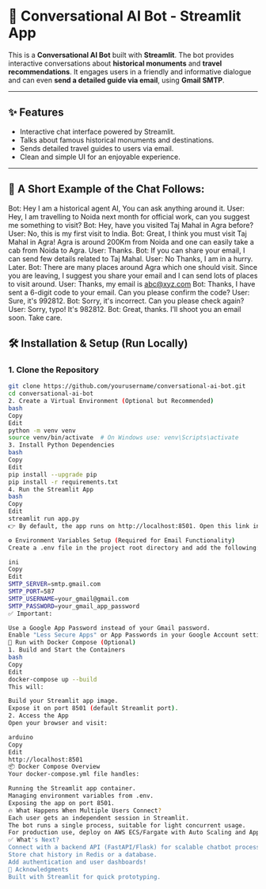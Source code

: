 # 🤖 Conversational AI Bot - Streamlit App

This is a **Conversational AI Bot** built with **Streamlit**. The bot provides interactive conversations about **historical monuments** and **travel recommendations**. It engages users in a friendly and informative dialogue and can even **send a detailed guide via email**, using **Gmail SMTP**.

---

## ✨ Features
- Interactive chat interface powered by Streamlit.
- Talks about famous historical monuments and destinations.
- Sends detailed travel guides to users via email.
- Clean and simple UI for an enjoyable experience.

---

## 🚀 A Short Example of the Chat Follows:
Bot: Hey I am a historical agent AI, You can ask anything around it. 
User: Hey, I am travelling to Noida next month for official work, can you suggest me something to visit? Bot: Hey, have you visited Taj Mahal in Agra before? User: No, this is my first visit to India. 
Bot: Great, I think you must visit Taj Mahal in Agra! Agra is around 200Km from Noida and one can easily take a cab from Noida to Agra. 
User: Thanks. Bot: If you can share your email, I can send few details related to Taj Mahal. User: No Thanks, I am in a hurry. Later. 
Bot: There are many places around Agra which one should visit. Since you are leaving, I suggest you share your email and I can send lots of places to visit around. 
User: Thanks, my email is abc@xyz.com Bot: Thanks, I have sent a 6-digit code to your email. Can you please confirm the code? 
User: Sure, it's 992812. 
Bot: Sorry, it's incorrect. Can you please check again? 
User: Sorry, typo! It's 982812. 
Bot: Great, thanks. I’ll shoot you an email soon. Take care.


## 🛠️ Installation & Setup (Run Locally)

### 1. Clone the Repository
```bash
git clone https://github.com/yourusername/conversational-ai-bot.git
cd conversational-ai-bot
2. Create a Virtual Environment (Optional but Recommended)
bash
Copy
Edit
python -m venv venv
source venv/bin/activate  # On Windows use: venv\Scripts\activate
3. Install Python Dependencies
bash
Copy
Edit
pip install --upgrade pip
pip install -r requirements.txt
4. Run the Streamlit App
bash
Copy
Edit
streamlit run app.py
👉 By default, the app runs on http://localhost:8501. Open this link in your browser!

⚙️ Environment Variables Setup (Required for Email Functionality)
Create a .env file in the project root directory and add the following:

ini
Copy
Edit
SMTP_SERVER=smtp.gmail.com
SMTP_PORT=587
SMTP_USERNAME=your_gmail@gmail.com
SMTP_PASSWORD=your_gmail_app_password
✅ Important:

Use a Google App Password instead of your Gmail password.
Enable "Less Secure Apps" or App Passwords in your Google Account settings.
🐳 Run with Docker Compose (Optional)
1. Build and Start the Containers
bash
Copy
Edit
docker-compose up --build
This will:

Build your Streamlit app image.
Expose it on port 8501 (default Streamlit port).
2. Access the App
Open your browser and visit:

arduino
Copy
Edit
http://localhost:8501
📦 Docker Compose Overview
Your docker-compose.yml file handles:

Running the Streamlit app container.
Managing environment variables from .env.
Exposing the app on port 8501.
🔥 What Happens When Multiple Users Connect?
Each user gets an independent session in Streamlit.
The bot runs a single process, suitable for light concurrent usage.
For production use, deploy on AWS ECS/Fargate with Auto Scaling and Application Load Balancer for better concurrency.
✅ What's Next?
Connect with a backend API (FastAPI/Flask) for scalable chatbot processing.
Store chat history in Redis or a database.
Add authentication and user dashboards!
🙌 Acknowledgments
Built with Streamlit for quick prototyping.
